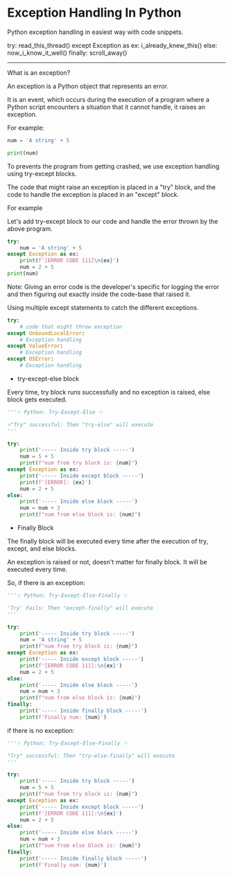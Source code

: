 # Exception Handling In Python

Python exception handling in easiest way with code snippets.

try:
    read_this_thread()
except Exception as ex:
    i_already_knew_this()
else:
    now_i_know_it_well()
finally:
    scroll_away()

---
What is an exception?

An exception is a Python object that represents an error.

It is an event, which occurs during the execution of a program where a Python script encounters a situation that it cannot handle, it raises an exception.

For example:

```python
num = 'A string' + 5

print(num)
```

To prevents the program from getting crashed, we use exception handling using try-except blocks.

The code that might raise an exception is placed in a "try" block, and the code to handle the exception is placed in an "except" block.

For example

Let's add try-except block to our code and handle the error thrown by the above program.

```python
try:
    num = 'A string' + 5
except Exception as ex:
    print(f'[ERROR CODE 111]\n{ex}')
    num = 2 + 5
print(num)
```

Note: Giving an error code is the developer's specific for logging the error and then figuring out exactly inside the code-base that raised it.

Using multiple except statements to catch the different exceptions.

```python
try:
    # code that might throw exception
except UnboundLocalError:
    # Exception handling
except ValueError:
    # Exception handling
except OSError:
    # Exception handling
```

- try-except-else block

Every time, try block runs successfully and no exception is raised, else block gets executed.

```python
'''✨ Python: Try-Except-Else ✨

⚡"Try" successful: Then "try-else" will execute
'''

try:
    print('----- Inside try block -----')
    num = 5 + 5
    print(f"num from try block is: {num}")
except Exception as ex:
    print('----- Inside except block -----')
    print(f'[ERROR]: {ex}')
    num = 2 + 5
else:
    print('----- Inside else block -----')
    num = num + 3
    print(f"num from else block is: {num}")
```

- Finally Block

The finally block will be executed every time after the execution of try, except, and else blocks.

An exception is raised or not, doesn't matter for finally block. It will be executed every time.

So, if there is an exception:

```python
'''✨ Python: Try-Except-Else-Finally ✨

'Try' Fails: Then "except-finally" will execute
'''

try:
    print('----- Inside try block -----')
    num = 'A string' + 5
    print(f"num from try block is: {num}")
except Exception as ex:
    print('----- Inside except block -----')
    print(f'[ERROR CODE 111]:\n{ex}')
    num = 2 + 5
else:
    print('----- Inside else block -----')
    num = num + 3
    print(f"num from else block is: {num}")
finally:
    print('----- Inside finally block -----')
    print(f'Finally num: {num}')
```

if there is no exception:

```python
'''✨ Python: Try-Except-Else-Finally ✨

"Try" successful: Then "try-else-finally" will execute
'''

try:
    print('----- Inside try block -----')
    num = 5 + 5
    print(f"num from try block is: {num}")
except Exception as ex:
    print('----- Inside except block -----')
    print(f'[ERROR CODE 111]:\n{ex}')
    num = 2 + 5
else:
    print('----- Inside else block -----')
    num = num + 3
    print(f"num from else block is: {num}")
finally:
    print('----- Inside finally block -----')
    print(f'Finally num: {num}')
```
